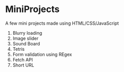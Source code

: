 # MiniProjects
A few mini projects made using HTML/CSS/JavaScript
<ol>
<li>Blurry loading</li>
<li>Image slider</li>
<li>Sound Board</li>
<li>Tetris</li>
<li>Form validation using REgex</li>
<li>Fetch API</li>
<li>Short URL</li>
</ol>
